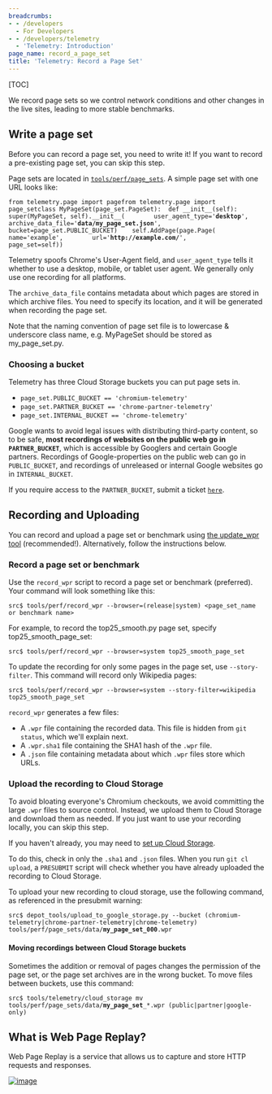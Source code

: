 ```yaml
---
breadcrumbs:
- - /developers
  - For Developers
- - /developers/telemetry
  - 'Telemetry: Introduction'
page_name: record_a_page_set
title: 'Telemetry: Record a Page Set'
---
```


[TOC]

We record page sets so we control network conditions and other changes in the
live sites, leading to more stable benchmarks.

## Write a page set

Before you can record a page set, you need to write it! If you want to record a
pre-existing page set, you can skip this step.

Page sets are located in
[`tools/perf/page_sets`](https://code.google.com/p/chromium/codesearch#chromium/src/tools/perf/page_sets/).
A simple page set with one URL looks like:

<pre><code>from telemetry.page import pagefrom telemetry.page import page_setclass MyPageSet(page_set.PageSet):  def __init__(self):    super(MyPageSet, self).__init__(        user_agent_type='<b>desktop</b>',        archive_data_file='<b>data/my_page_set.json</b>',        bucket=page_set.PUBLIC_BUCKET)    self.AddPage(page.Page(        name='example',        url='<b>http://example.com/</b>',        page_set=self))
</code></pre>

Telemetry spoofs Chrome's User-Agent field, and `user_agent_type` tells it
whether to use a desktop, mobile, or tablet user agent. We generally only use
one recording for all platforms.

The `archive_data_file` contains metadata about which pages are stored in which
archive files. You need to specify its location, and it will be generated when
recording the page set.

Note that the naming convention of page set file is to lowercase & underscore
class name, e.g. MyPageSet should be stored as my_page_set.py.

### Choosing a bucket

Telemetry has three Cloud Storage buckets you can put page sets in.

*   `page_set.PUBLIC_BUCKET == 'chromium-telemetry'`
*   `page_set.PARTNER_BUCKET == 'chrome-partner-telemetry'`
*   `page_set.INTERNAL_BUCKET == 'chrome-telemetry'`

Google wants to avoid legal issues with distributing third-party content, so to
be safe, **most recordings of websites on the public web go in
`PARTNER_BUCKET`**, which is accessible by Googlers and certain Google partners.
Recordings of Google-properties on the public web can go in `PUBLIC_BUCKET`, and
recordings of unreleased or internal Google websites go in `INTERNAL_BUCKET`. 

If you require access to the `PARTNER_BUCKET`, submit a ticket [`here`](https://bugs.chromium.org/p/chromium/issues/entry?template=Chromium+Perf+Test+Data%2C+Resource+or+Access+Request).

## Recording and Uploading

You can record and upload a page set or benchmark using
[the update_wpr tool](https://source.chromium.org/chromium/chromium/src/+/main:tools/perf/recording_benchmarks.md)
(recommended!). Alternatively, follow the instructions below.

### Record a page set or benchmark

Use the `record_wpr` script to record a page set or benchmark (preferred). Your
command will look something like this:

```none
src$ tools/perf/record_wpr --browser=(release|system) <page_set_name or benchmark name>
```

For example, to record the top25_smooth.py page set, specify
top25_smooth_page_set:

```none
src$ tools/perf/record_wpr --browser=system top25_smooth_page_set
```

To update the recording for only some pages in the page set, use
`--story-filter`. This command will record only Wikipedia pages:

```none
src$ tools/perf/record_wpr --browser=system --story-filter=wikipedia top25_smooth_page_set
```

`record_wpr` generates a few files:

*   A `.wpr` file containing the recorded data. This file is hidden from
            `git status`, which we'll explain next.
*   A `.wpr.sha1` file containing the SHA1 hash of the `.wpr` file.
*   A `.json` file containing metadata about which `.wpr` files store
            which URLs.

### Upload the recording to Cloud Storage

To avoid bloating everyone's Chromium checkouts, we avoid committing the large
`.wpr` files to source control. Instead, we upload them to Cloud Storage and
download them as needed. If you just want to use your recording locally, you can
skip this step.

If you haven't already, you may need to [set up Cloud
Storage](/developers/telemetry/upload_to_cloud_storage).

To do this, check in only the `.sha1` and `.json` files. When you run `git cl
upload`, a `PRESUBMIT` script will check whether you have already uploaded the
recording to Cloud Storage.

To upload your new recording to cloud storage, use the following command, as
referenced in the presubmit warning:

<pre><code>src$ depot_tools/upload_to_google_storage.py --bucket (chromium-telemetry|chrome-partner-telemetry|chrome-telemetry) tools/perf/page_sets/data/<b>my_page_set_000</b>.wpr
</code></pre>

#### Moving recordings between Cloud Storage buckets

Sometimes the addition or removal of pages changes the permission of the page
set, or the page set archives are in the wrong bucket. To move files between
buckets, use this command:

<pre><code>src$ tools/telemetry/cloud_storage mv tools/perf/page_sets/data/<b>my_page_set</b>_*.wpr (public|partner|google-only)
</code></pre>

## What is Web Page Replay?

Web Page Replay is a service that allows us to capture and store HTTP requests
and responses.

[<img alt="image"
src="/developers/telemetry/record_a_page_set/WebPageReplayDiagram.png">](/developers/telemetry/record_a_page_set/WebPageReplayDiagram.png)
